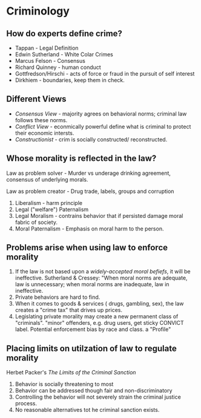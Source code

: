 Criminology
===========

How do experts define crime?
----------------------------
* Tappan - Legal Definition
* Edwin Sutherland - White Colar Crimes
* Marcus Felson - Consensus
* Richard Quinney - human conduct
* Gottfredson/Hirschi - acts of force or fraud in the pursuit of self
  interest
* Dirkhiem - boundaries, keep them in check.

Different Views
---------------
* *Consensus View* - majority agrees on behavioral norms; criminal law
  follows these norms.
* *Conflict View* - econmically powerful define what is criminal to
  protect their economic intersts.
* *Constructionist* - crim is socially constructed/ reconstructed.

Whose morality is reflected in the law?
---------------------------------------
Law as problem solver - Murder vs underage drinking agreement, consensus
of underlying morals.

Law as problem creator - Drug trade, labels, groups and corruption

1. Liberalism - harm principle
2. Legal ("welfare") Paternalism
3. Legal Moralism - contrains behavior that if persisted damage moral
   fabric of society.
4. Moral Paternalism - Emphasis on moral harm to the person.

Problems arise when using law to enforce morality
-------------------------------------------------
1. If the law is not based upon a *widely-accepted moral befiefs*, it
   will be ineffective. Sutherland & Cressey: "When moral norms are
adequate, law is unnecessary; when moral norms are inadequate, law in
ineffective.
2. Private behaviors are hard to find.
3. When it comes to goods & services ( drugs, gambling, sex), the law
   creates a "crime tax" that drives up prices.
4. Legislating private morality may create a new permanent class of
   "criminals". "minor" offenders, e.g. drug users, get sticky CONVICT
label. Potential enforcement bias by race and class. a "Profile"

Placing limits on utilzation of law to regulate morality
---------------------------------------------------------
Herbet Packer's _The Limits of the Criminal Sanction_ 

1. Behavior is socially threatening to most
2. Behavior can be addressed though fair and non-discriminatory
3. Controlling the behavior will not severely strain the criminal
   justice process.
4. No reasonable alternatives tot he criminal sanction exists.
